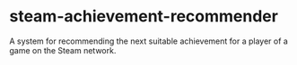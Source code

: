 # steam-achievement-recommender
A system for recommending the next suitable achievement for a player of a game on the Steam network.
